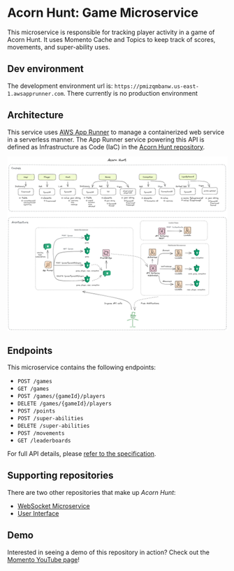 # Acorn Hunt: Game Microservice

This microservice is responsible for tracking player activity in a game of Acorn Hunt. It uses Momento Cache and Topics to keep track of scores, movements, and super-ability uses.

## Dev environment

The development environment url is: `https://pmizqmbanw.us-east-1.awsapprunner.com`. There currently is no production environment

## Architecture

This service uses [AWS App Runner](https://aws.amazon.com/apprunner/) to manage a containerized web service in a serverless manner. The App Runner service powering this API is defined as Infrastructure as Code (IaC) in the [Acorn Hunt repository](https://github.com/momentohq/acorn-hunt).

![](./images/architecture.png)

## Endpoints

This microservice contains the following endpoints:

* `POST /games`
* `GET /games`
* `POST /games/{gameId}/players`
* `DELETE /games/{gameId}/players`
* `POST /points`
* `POST /super-abilities`
* `DELETE /super-abilities`
* `POST /movements`
* `GET /leaderboards`

For full API details, please [refer to the specification](./openapi.yaml).

## Supporting repositories

There are two other repositories that make up *Acorn Hunt*:

* [WebSocket Microservice](https://github.com/momentohq/acorn-hunt)
* [User Interface](https://github.com/momentohq/acorn-hunt-ui)

## Demo

Interested in seeing a demo of this repository in action? Check out the [Momento YouTube page](https://www.youtube.com/@gomomento)!